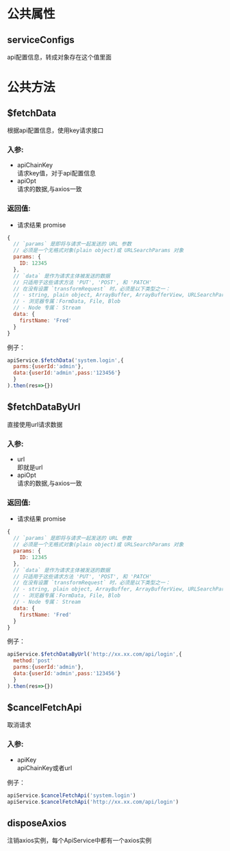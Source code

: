 # 公共属性
## serviceConfigs
api配置信息，转成对象存在这个值里面
# 公共方法

## $fetchData
根据api配置信息，使用key请求接口
### 入参:   
- apiChainKey   
  请求key值，对于api配置信息    
- apiOpt    
  请求的数据,与axios一致   
### 返回值:
- 请求结果 promise

```js
{
  // `params` 是即将与请求一起发送的 URL 参数
  // 必须是一个无格式对象(plain object)或 URLSearchParams 对象
  params: {
    ID: 12345
  },
  // `data` 是作为请求主体被发送的数据
  // 只适用于这些请求方法 'PUT', 'POST', 和 'PATCH'
  // 在没有设置 `transformRequest` 时，必须是以下类型之一：
  // - string, plain object, ArrayBuffer, ArrayBufferView, URLSearchParams
  // - 浏览器专属：FormData, File, Blob
  // - Node 专属： Stream
  data: {
    firstName: 'Fred'
  }
}
```
例子：
``` js
apiService.$fetchData('system.login',{
  parms:{userId:'admin'},
  data:{userId:'admin',pass:'123456'}
  }
).then(res=>{})
```

## $fetchDataByUrl
直接使用url请求数据
### 入参:   
- url   
  即就是url   
- apiOpt  
  请求的数据,与axios一致   
### 返回值:
- 请求结果 promise

```js
{
  // `params` 是即将与请求一起发送的 URL 参数
  // 必须是一个无格式对象(plain object)或 URLSearchParams 对象
  params: {
    ID: 12345
  },
  // `data` 是作为请求主体被发送的数据
  // 只适用于这些请求方法 'PUT', 'POST', 和 'PATCH'
  // 在没有设置 `transformRequest` 时，必须是以下类型之一：
  // - string, plain object, ArrayBuffer, ArrayBufferView, URLSearchParams
  // - 浏览器专属：FormData, File, Blob
  // - Node 专属： Stream
  data: {
    firstName: 'Fred'
  }
}
```
例子：
``` js
apiService.$fetchDataByUrl('http://xx.xx.com/api/login',{
  method:'post'
  parms:{userId:'admin'},
  data:{userId:'admin',pass:'123456'}
  }
).then(res=>{})
```

## $cancelFetchApi
取消请求
### 入参:   
- apiKey   
  apiChainKey或者url   

例子：
``` js
apiService.$cancelFetchApi('system.login')
apiService.$cancelFetchApi('http://xx.xx.com/api/login')
```

## disposeAxios
注销axios实例，每个ApiService中都有一个axios实例
